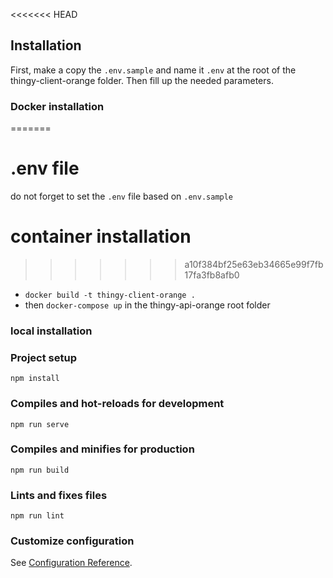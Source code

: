 <<<<<<< HEAD
## Installation

First, make a copy the `.env.sample` and name it `.env` at the root of the thingy-client-orange folder.
Then fill up the needed parameters.   

### Docker installation

=======
# .env file
do not forget to set the `.env` file based on `.env.sample`

# container installation
>>>>>>> a10f384bf25e63eb34665e99f7fb17fa3fb8afb0
- `docker build -t thingy-client-orange .`
- then `docker-compose up` in the thingy-api-orange root folder

### local installation

### Project setup
```
npm install
```

### Compiles and hot-reloads for development
```
npm run serve
```

### Compiles and minifies for production
```
npm run build
```

### Lints and fixes files
```
npm run lint
```

### Customize configuration
See [Configuration Reference](https://cli.vuejs.org/config/).
